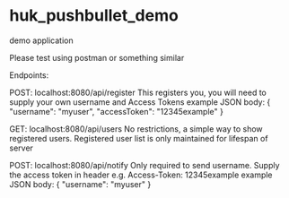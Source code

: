# huk_pushbullet_demo
demo application

Please test using postman or something similar

Endpoints:

POST: localhost:8080/api/register
This registers you, you will need to supply your own username and Access Tokens
example JSON body:
{
    "username": "myuser",
    "accessToken": "12345example"
}

GET: localhost:8080/api/users
No restrictions, a simple way to show registered users.  Registered user list is only maintained for lifespan of server

POST: localhost:8080/api/notify
Only required to send username.  Supply the access token in header e.g. Access-Token: 12345example
example JSON body:
{
    "username": "myuser"
}
